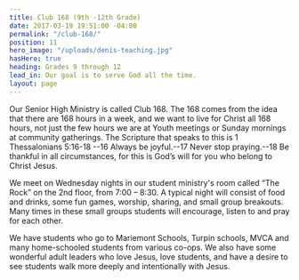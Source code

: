 ```yaml
---
title: Club 168 (9th -12th Grade)
date: 2017-03-19 19:51:00 -04:00
permalink: "/club-168/"
position: 11
hero_image: "/uploads/denis-teaching.jpg"
hasHero: true
heading: Grades 9 through 12
lead_in: Our goal is to serve God all the time.
layout: page
---
```


Our Senior High Ministry is called Club 168. The 168 comes from the idea that there are 168 hours in a week, and we want to live for Christ all 168 hours, not just the few hours we are at Youth meetings or Sunday mornings at community gatherings. The Scripture that speaks to this is  1 Thessalonians 5:16-18 --16 Always be joyful.--17 Never stop praying.--18 Be thankful in all circumstances, for this is God’s will for you who belong to Christ Jesus.

We meet on Wednesday nights in our student ministry's room called “The Rock” on the 2nd floor, from 7:00 – 8:30. A typical night will consist of food and drinks, some fun games, worship, sharing, and small group breakouts. Many times in these small groups students will encourage, listen to and pray for each other.

We have students who go to Mariemont Schools, Turpin schools, MVCA and many home-schooled students from various co-ops. We also have some wonderful adult leaders who love Jesus, love students, and have a desire to see students walk more deeply and intentionally with Jesus.

